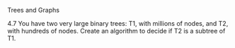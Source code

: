 Trees and Graphs

4.7 You have two very large binary trees: T1, with millions of nodes, and T2, with hundreds
of nodes. Create an algorithm to decide if T2 is a subtree of T1.